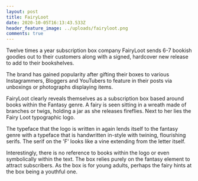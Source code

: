 ```yaml
---
layout: post
title: FairyLoot
date: 2020-10-05T16:13:43.533Z
header_feature_image: ../uploads/fairyloot.png
comments: true
---
```

Twelve times a year subscription box company FairyLoot sends 6-7 bookish goodies out to their customers along with a signed, hardcover new release to add to their bookshelves.

The brand has gained popularity after gifting their boxes to various Instagrammers, Bloggers and YouTubers to feature in their posts via unboxings or photographs displaying items. 

FairyLoot clearly reveals themselves as a subscription box based around books within the Fantasy genre. A fairy is seen sitting in a wreath made of branches or twigs, holding a jar as she releases fireflies. Next to her lies the Fairy Loot typographic logo.

The typeface that the logo is written in again lends itself to the fantasy genre with a typeface that is handwritten in-style with twining, flourishing serifs. The serif on the 'F' looks like a vine extending from the letter itself. 

Interestingly, there is no reference to books within the logo or even symbolically within the text. The box relies purely on the fantasy element to attract subscribers. As the box is for young adults, perhaps the fairy hints at the box being a youthful one.
